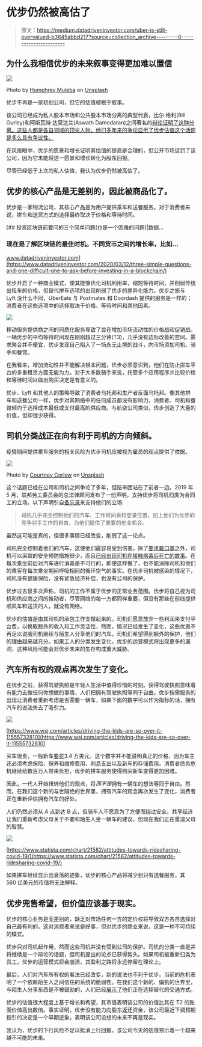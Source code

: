 # 优步仍然被高估了

> 原文：<https://medium.datadriveninvestor.com/uber-is-still-overvalued-b3645abbd217?source=collection_archive---------0----------------------->

## 为什么我相信优步的未来叙事变得更加难以置信

![](img/61482ea066e9114eed25e13523e5c241.png)

Photo by [Humphrey Muleba](https://unsplash.com/@good_citizen?utm_source=medium&utm_medium=referral) on [Unsplash](https://unsplash.com?utm_source=medium&utm_medium=referral)

优步不再是一家初创公司，但它的估值植根于叙事。

该公司已经成为私人股本市场和公共股本市场分离的典型代表，比尔·格利(Bill Gurley)和阿斯瓦特·达莫达兰(Aswath Damodaran)之间著名的[辩论证明了这种分离。这些人都是各自领域的顶尖人物，他们多年来的争论显示了优步估值这个话题是多么具有争议性。](http://abovethecrowd.com/2014/07/11/how-to-miss-by-a-mile-an-alternative-look-at-ubers-potential-market-size/)

在风投眼中，优步的愿景和增长证明其估值的提高是合理的，但公开市场惩罚了该公司，因为它未能将这一愿景和增长转化为股东回报。

尽管已经低于上次的私人估值，我认为优步仍然被高估了。

## 优步的核心产品是无差别的，因此被商品化了。

优步是一家物流公司，其核心产品是为用户提供乘车和送餐服务。对于消费者来说，拼车和送货方式的选择最终取决于价格和等待时间。

[](https://www.datadriveninvestor.com/2020/03/12/three-simple-questions-and-one-difficult-one-to-ask-before-investing-in-a-blockchain/) [## 投资区块链前要问的三个简单问题(也是一个困难的问题)|数据…

### 现在是了解区块链的最佳时机。不同货币之间的增长率，比如…

www.datadriveninvestor.com](https://www.datadriveninvestor.com/2020/03/12/three-simple-questions-and-one-difficult-one-to-ask-before-investing-in-a-blockchain/) 

优步开启了一种商业模式，使其能够优化司机利用率，缩短等待时间，并削弱传统出租车的价格，但替代拼车选项的出现削弱了优步的差异化能力。优步之旅与 Lyft 没什么不同，UberEats 与 Postmates 和 Doordash 提供的服务是一样的；消费者在这些选项中的选择取决于价格、等待时间和其他因素。

![](img/72c4c27fc1b9e6c7cd17db622e543189.png)

移动服务提供商之间的同质化服务导致了旨在增加市场流动性的价格战和促销战。一辆优步的平均等待时间现在刚刚超过三分钟(T3)，几乎没有边际改善的空间。需求聚合并不便宜，优步发现自己陷入了一场永无止境的战斗，向市场添加司机、骑手和餐馆。

在我看来，增加流动性并不能解决根本问题，优步必须意识到，他们在防止拼车平台的多重租赁方面无能为力。对于大多数骑手来说，托管多个应用程序并比较价格和等待时间以做出购买决定是有意义的。

优步、Lyft 和其他人的策略导致了消费者乌托邦和生产者反面乌托邦。像其他拼车和送餐公司一样，优步对其网络中的任何成员都没有影响力，消费者、司机和餐馆倾向于选择成本最低或支付最高的供应商。与航空公司类似，优步创造了大量的价值，但却很少获得。

## 司机分类战正在向有利于司机的方向倾斜。

疫情期间提供乘车服务的相关风险为优步司机应被视为雇员的观点提供了依据。

![](img/a66e8790773753b737fc56a2a4d6a905.png)

Photo by [Courtney Corlew](https://unsplash.com/@courtneycorlew?utm_source=medium&utm_medium=referral) on [Unsplash](https://unsplash.com?utm_source=medium&utm_medium=referral)

这个话题已经在公司和司机之间争论了多年，但陪审团站在了前者一边。2019 年 5 月，联邦劳工委员会的总法律顾问发布了一份声明，支持优步将司机归类为合同工的立场。以下声明引自[备忘录](https://src.bna.com/Ibt)来支持他们的立场:

> 司机几乎完全控制他们的汽车、工作时间表和登录位置，加上他们为优步的竞争对手工作的自由，为他们提供了重要的创业机会。

虽然这可能是真的，但很多事情已经改变，削弱了这一论点。

司机完全控制着他们的汽车，这使他们最容易受到伤害。除了[要求戴口罩](https://www.cnet.com/news/lyft-joins-uber-in-requiring-drivers-and-riders-to-wear-face-masks/)之外，司机可以采取的安全预防措施很少，而且[已经出现司机在接触病毒后死亡的故事](https://www.theguardian.com/world/2020/apr/17/uber-driver-dies-from-covid-19-after-hiding-it-over-fear-of-eviction)。在每次乘坐前后对汽车进行消毒是不可行的，即使这样做了，也不能消除司机和他们的乘客在每次乘坐期间呼吸相同的循环空气的事实。在优步司机被感染的情况下，司机没有健康保险，没有紧急经济补偿，也没有公司的保护。

优步过去曾多次声称，司机的工作不属于优步的正常业务范围。优步将自己视为司机和供应商之间的推动者，尽管网络的每一方都同样重要，但没有那些在前线提供顺风车和送货的人，就没有网络。

优步的估值是由其司机的承包工作支撑起来的。司机们愿意放弃一些利润来支付平台费，以换取额外的收入和工作灵活性，然而，情况已经发生了变化，这些优惠不再足以说服司机继续与陌生人分享他们的汽车。司机们希望得到额外的保护，他们的理由越来越充分。如果工人的分类发生变化，优步的运营模式将出现更多的漏洞，这种风险可能会对优步未来的生存构成重大威胁。

## 汽车所有权的观点再次发生了变化。

在优步之前，获得驾驶执照是年轻人生活中值得珍惜的时刻。获得驾驶执照意味着有能力去做任何你想做的事情，人们把拥有驾驶执照等同于自由。优步按需服务的出现让消费者重新考虑是否需要一辆车，如果下面的数字可以作为指标的话，拥有汽车的说法失去了吸引力。

![](img/59fc0c89ab3b60a7c6365806b7c031f0.png)

[https://www.wsj.com/articles/driving-the-kids-are-so-over-it-11555732810](https://www.wsj.com/articles/driving-the-kids-are-so-over-it-11555732810)

买车很贵，一般新车[要花](https://www.financialsamurai.com/average-new-car-price/)3.4 万美元。这个数字并不能说明真正的价格，因为车主还必须考虑保险、保养和维修费用、利息支出以及新车的存储费用。消费者债务危机继续给数百万人带来负担，优步的拼车服务使得购买新车变得更加困难。

因此，一代人开始扭转他们的观点，将*而不是*拥有一辆车的想法等同于自由。然而，在我们这个新的与世隔绝的世界里，拥有汽车的观念再次发生了变化，消费者正在重新评估拥有汽车的好处。

人们仍然必须从 A 点到达 B 点，但骑车人不愿意为了方便而绕过安全。共享经济让我们重新考虑父母关于不要和陌生人坐一辆车的建议，但现在我们正在重温父母的智慧。

![](img/02e1f3ce0119a4263df1e88201099358.png)

[https://www.statista.com/chart/21582/attitudes-towards-ridesharing-covid-19/](https://www.statista.com/chart/21582/attitudes-towards-ridesharing-covid-19/)

如果拼车继续显示出衰落的迹象，优步的核心产品将减少到只有送餐服务，其 560 亿美元的市值将无法解释。

## 优步兜售希望，但价值应该基于现实。

优步的核心业务是无差别的，缺乏对市场任何一方的定价权将导致双方各自选择对自己最有利的。这对消费者来说是好事，但对优步的商业来说，这是一种不可持续的模式。

优步只对司机起作用，然而这些司机并没有受到公司的保护。司机的分类一直是并将继续是一个辩论的话题，但司机提出的论点已获得势头。如果司机被重新归类为员工，优步的运营模式将会崩溃，其盈利之路将永远停留在理论上。

最后，人们对汽车所有权的看法已经改变，新的说法也不利于优步。当前的危机表明了一个依赖陌生人之间信任的系统的脆弱性。在我们这个新的、偏执的世界里，与陌生人分享东西是不被鼓励的，人们已经[展示了](https://techcrunch.com/2020/03/19/uber-coronavirus-update/)他们正在选择替代的交通方式。

优步的估值很大程度上基于增长和希望，其市值表明该公司的价值比其在 T2 的账面价值高出数倍。事实证明，优步没有能力向股东返还资金，该公司最近下调预期指引的决定是一个早期迹象，表明该公司设想的未来不再是现实。

我认为，优步的下行风险不足以抵消上行回报，该公司今天的估值预示着一个越来越不可能的未来。